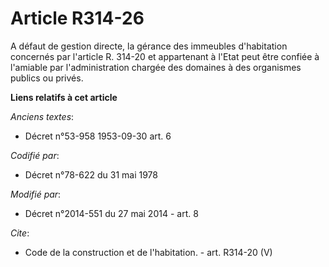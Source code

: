 # Article R314-26

A défaut de gestion directe, la gérance des immeubles d'habitation concernés par l'article R. 314-20 et appartenant à l'Etat
peut être confiée à l'amiable par l'administration chargée des domaines à des organismes publics ou privés.

**Liens relatifs à cet article**

_Anciens textes_:

  - Décret n°53-958 1953-09-30 art. 6

_Codifié par_:

  - Décret n°78-622 du 31 mai 1978

_Modifié par_:

  - Décret n°2014-551 du 27 mai 2014 - art. 8

_Cite_:

  - Code de la construction et de l'habitation. - art. R314-20 (V)
